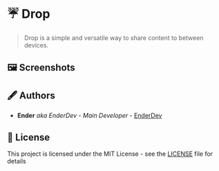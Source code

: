 # ☔ Drop

> Drop is a simple and versatile way to share content to between devices. 

## 🖼 Screenshots

## 🖋 Authors

- **Ender** _aka EnderDev_ - _Main Developer_ - [EnderDev](https://github.com/EnderDev)

## 🤵 License

This project is licensed under the MIT License - see the [LICENSE](LICENSE) file for details
